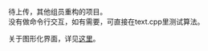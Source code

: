 待上传，其他组员重构的项目。  
没有做命令行交互，如有需要，可直接在text.cpp里测试算法。

关于图形化界面，详见[这里](https://github.com/Jinvic/IS_experiment/tree/main/ZUC/Qt)。
